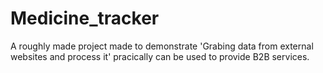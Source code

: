 # Medicine_tracker
A roughly made project made to demonstrate 'Grabing data from external websites and process it' pracically can be used to provide B2B services.
